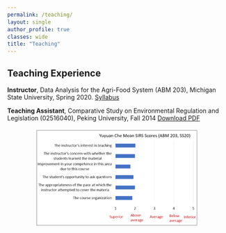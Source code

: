 ```yaml
---
permalink: /teaching/
layout: single
author_profile: true
classes: wide
title: "Teaching"
---
```


## Teaching Experience

<b>Instructor</b>, Data Analysis for the Agri-Food System (ABM 203), Michigan State University, Spring 2020. [Syllabus]("/assets/teaching/Syllabus_ABM203_Spring_2020.pdf")

<b>Teaching Assistant</b>, Comparative Study on Environmental Regulation and Legislation (02516040), Peking University, Fall 2014 <a href="/assets/CV/CV_Che_08_2023.pdf">Download PDF</a>

<p align="center">
  <img src="/assets/teaching/Teaching_Evaluation.png" width="75%"/>
<br>
</p>
